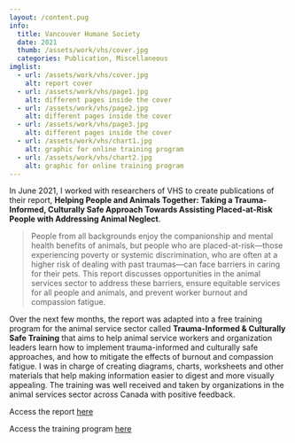 ```yaml
---
layout: /content.pug
info:
  title: Vancouver Humane Society
  date: 2021
  thumb: /assets/work/vhs/cover.jpg
  categories: Publication, Miscellaneous
imglist:
  - url: /assets/work/vhs/cover.jpg
    alt: report cover
  - url: /assets/work/vhs/page1.jpg
    alt: different pages inside the cover
  - url: /assets/work/vhs/page2.jpg
    alt: different pages inside the cover
  - url: /assets/work/vhs/page3.jpg
    alt: different pages inside the cover
  - url: /assets/work/vhs/chart1.jpg
    alt: graphic for online training program
  - url: /assets/work/vhs/chart2.jpg
    alt: graphic for online training program
---
```

In June 2021, I worked with researchers of VHS to create publications of their report, **Helping People and Animals Together: Taking a Trauma-Informed, Culturally Safe Approach Towards Assisting Placed-at-Risk People with Addressing Animal Neglect**.

> People from all backgrounds enjoy the companionship and mental health benefits of animals, but people who are placed-at-risk—those experiencing poverty or systemic discrimination, who are often at a higher risk of dealing with past traumas—can face barriers in caring for their pets. This report discusses opportunities in the animal services sector to address these barriers, ensure equitable services for all people and animals, and prevent worker burnout and compassion fatigue.

Over the next few months, the report was adapted into a free training program for the animal service sector called **Trauma-Informed & Culturally Safe Training** that aims to help animal service workers and organization leaders learn how to implement trauma-informed and culturally safe approaches, and how to mitigate the effects of burnout and compassion fatigue. I was in charge of creating diagrams, charts, worksheets and other materials that help making information easier to digest and more visually appealing. The training was well received and taken by organizations in the animal services sector across Canada with positive feedback.

Access the report [here](https://vancouverhumanesociety.bc.ca/wp-content/uploads/2021/06/Helping-people-and-animals-together-VHS.pdf)

Access the training program [here](https://vancouverhumanesociety.bc.ca/trauma-informed-training/)